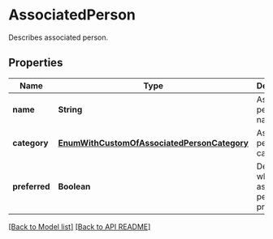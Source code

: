 # AssociatedPerson

Describes associated person.             

## Properties
Name | Type | Description | Notes
------------ | ------------- | ------------- | -------------
**name** | **String** | Associated person&#39;s name.              |  [optional]
**category** | [**EnumWithCustomOfAssociatedPersonCategory**](EnumWithCustomOfAssociatedPersonCategory.md) | Associated person&#39;s category.              |  [optional]
**preferred** | **Boolean** | Defines whether associated person is preferred.              | 




[[Back to Model list]](Models.md) [[Back to API README]](README.md)
